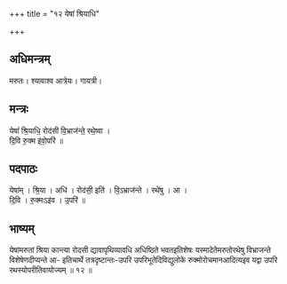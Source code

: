 +++
title = "१२ येषां श्रियाधि"

+++
## अधिमन्त्रम्
मरुतः। श्यावाश्व आत्रेयः। गायत्री।

## मन्त्रः
येषां॑ श्रि॒याधि॒ रोद॑सी वि॒भ्राज॑न्ते॒ रथे॒ष्वा ।  
दि॒वि रु॒क्म इ॑वो॒परि॑ ॥

## पदपाठः
येषा॑म् । श्रि॒या । अधि॑ । रोद॑सी॒ इति॑ । वि॒ऽभ्राज॑न्ते । रथे॑षु । आ ।  
दि॒वि । रु॒क्मःऽइ॑व । उ॒परि॑ ॥

## भाष्यम्
येषांमरुतां श्रिया कान्त्या रोदसी द्यावापृथिव्यावधि अधिष्ठिते भवतइतिशेषः यस्मादेतेमरुतोरथेषु विभ्राजन्ते विशेषेणदीप्यन्ते आ- इतिचार्थे तत्रदृष्टान्तः-उपरि उपरिभूतेदिविद्युलोके रुक्मोरोचमानआदित्यइव यद्वा उपरि रथस्योपरीतिवायोज्यम् ॥ १२ ॥